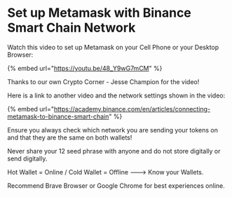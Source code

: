 # Set up Metamask with Binance Smart Chain Network

Watch this video to set up Metamask on your Cell Phone or your Desktop Browser:

{% embed url="https://youtu.be/48_Y9wG7mCM" %}

Thanks to our own Crypto Corner - Jesse Champion for the video!

Here is a link to another video and the network settings shown in the video:

{% embed url="https://academy.binance.com/en/articles/connecting-metamask-to-binance-smart-chain" %}

Ensure you always check which network you are sending your tokens on and that they are the same on both wallets!

Never share your 12 seed phrase with anyone and do not store digitally or send digitally.&#x20;

Hot Wallet = Online / Cold Wallet = Offline ---> Know your Wallets. &#x20;

Recommend Brave Browser or Google Chrome for best experiences online.

